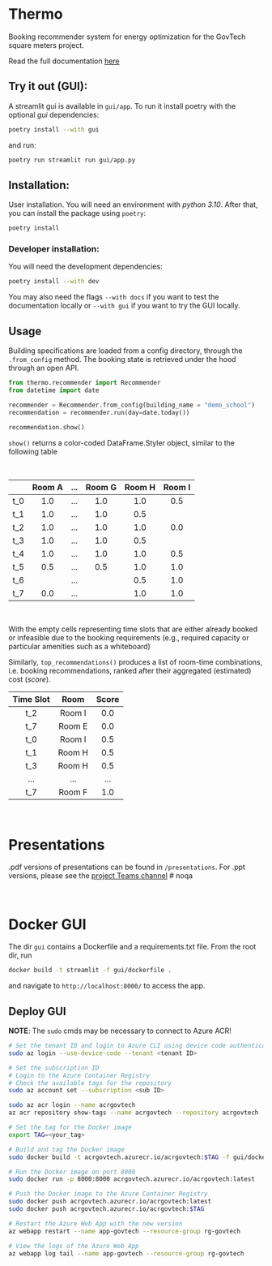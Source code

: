 # Thermo
Booking recommender system for energy optimization for the GovTech square meters project.

Read the full documentation [here](https://NTTDATAInnovation.github.io/thermo/)

## Try it out (GUI):

A streamlit gui is available in `gui/app`. To run it install poetry with the optional *gui* dependencies:
```bash
poetry install --with gui
```

 and run:
 ```bash
 poetry run streamlit run gui/app.py
 ```

## Installation:
User installation. You will need an environment with *python 3.10*. After that, you can
install the package using `poetry`:

```bash
poetry install
```

### Developer installation:
You will need the development dependencies:
```bash
poetry install --with dev
```

You may also need the flags `--with docs` if you want to test the documentation locally or `--with gui` if you want to try the GUI locally.

## Usage
Building specifications are loaded from a config directory, through the `.from_config` method. The booking state is retrieved under the hood through an open API.

```python
from thermo.recommender import Recommender
from datetime import date

recommender = Recommender.from_config(building_name = "demo_school")
recommendation = recommender.run(day=date.today())

recommendation.show()
```
`show()` returns a color-coded DataFrame.Styler object, similar to the following table

<br>


|        |Room A | ... | Room G | Room H   | Room I |
|:------:|:------:|:------:|:--------:|:------:|:------:|
| t_0    | 1.0    | ...    | 1.0      | 1.0    | 0.5    |
| t_1    | 1.0    | ...    | 1.0      | 0.5    |  |
| t_2    | 1.0    | ...    | 1.0      | 1.0    | 0.0    |
| t_3    | 1.0    | ...    | 1.0      | 0.5    |  |
| t_4    | 1.0    | ...    | 1.0      | 1.0    | 0.5    |
| t_5    | 0.5    | ...    | 0.5      | 1.0    | 1.0    |
| t_6    |  | ...    |  | 0.5    | 1.0    |
| t_7    | 0.0    | ...    |    | 1.0    | 1.0    |

<br>

With the empty cells representing time slots that are either already booked or infeasible due to the booking requirements (e.g., required capacity or particular amenities such as a whiteboard)

Similarly, `top_recommendations()` produces a list of room-time combinations, i.e. booking recommendations, ranked after their aggregated (estimated) cost (*score*).

| Time Slot | Room | Score  |
|:---------:|:----:|:------:|
| t_2  | Room I | 0.0      |
| t_7  | Room E | 0.0      |
| t_0  | Room I | 0.5      |
| t_1  | Room H | 0.5      |
| t_3  | Room H | 0.5      |
| ...  | ...    | ...      |
| t_7  | Room F | 1.0      |

<br>

# Presentations
.pdf versions of presentations can be found in `/presentations`.
For .ppt versions, please see the [project Teams channel](https://itellicloud.sharepoint.com/:p:/r/teams/MSTeams_GovTechProject-INTERNNDBS/Shared%20Documents/INTERN%20NDBS/AI-S3-review.pptx?d=w3f5b518c54504a60bc4061387aa50a81&csf=1&web=1&e=3jwbN3) # noqa

<br>



# Docker GUI
The dir `gui` contains a Dockerfile and a requirements.txt file. From the root dir, run
```bash
docker build -t streamlit -f gui/dockerfile .
```
and navigate to `http://localhost:8000/` to access the app.

## Deploy GUI
**NOTE**: The `sudo` cmds may be necessary to connect to Azure ACR!

```bash
# Set the tenant ID and login to Azure CLI using device code authentication
sudo az login --use-device-code --tenant <tenant ID>

# Set the subscription ID
# Login to the Azure Container Registry
# Check the available tags for the repository
sudo az account set --subscription <sub ID>

sudo az acr login --name acrgovtech
az acr repository show-tags --name acrgovtech --repository acrgovtech

# Set the tag for the Docker image
export TAG=<your_tag>

# Build and tag the Docker image
sudo docker build -t acrgovtech.azurecr.io/acrgovtech:$TAG -f gui/dockerfile .

# Run the Docker image on port 8000
sudo docker run -p 8000:8000 acrgovtech.azurecr.io/acrgovtech:latest

# Push the Docker image to the Azure Container Registry
sudo docker push acrgovtech.azurecr.io/acrgovtech:latest
sudo docker push acrgovtech.azurecr.io/acrgovtech:$TAG

# Restart the Azure Web App with the new version
az webapp restart --name app-govtech --resource-group rg-govtech

# View the logs of the Azure Web App
az webapp log tail --name app-govtech --resource-group rg-govtech
```
